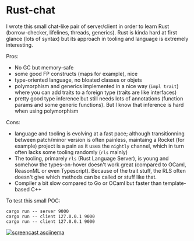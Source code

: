 Rust-chat
=========

I wrote this small chat-like pair of server/client in order to learn Rust (borrow-checker,
lifelines, threads, generics). Rust is kinda hard at first glance (lots of syntax) but its
approach in tooling and language is extremely interesting.

Pros:
- No GC but memory-safe
- some good FP constructs (maps for example), nice 
- type-oriented language, no bloated classes or objets
- polymorphism and generics implemented in a nice way (`impl trait`) where you can add
  traits to a foreign type (traits are like interfaces)
- pretty good type inference but still needs lots of annotations (function params and some
  generic functions). But I know that inference is hard when using polymorphism

Cons:
- language and tooling is evolving at a fast pace; although transitionning between patch/minor version
  is often painless, maintaing a Rocket (for example) project is a pain as it uses
  the `nightly` channel, which in turn often lacks some tooling randomly (`rls` mainly)
- The tooling, primarely `rls` (Rust Language Server), is young and somehow the types-on-hover
  doesn't work great (compared to OCaml, ReasonML or even Typescript). Because of the trait stuff,
  the RLS often doesn't give which methods can be called or stuff like that.
- Compiler a bit slow compared to Go or OCaml but faster than template-based C++


To test this small POC:

    cargo run -- server 9000
    cargo run -- client 127.0.0.1 9000
    cargo run -- client 127.0.0.1 9000

[![screencast asciinema](https://user-images.githubusercontent.com/2195781/50637017-943bda80-0f58-11e9-80e0-882f71bbc118.gif)](https://asciinema.org/a/k63SVx2a2ATY9npFOnSvujTyL)


